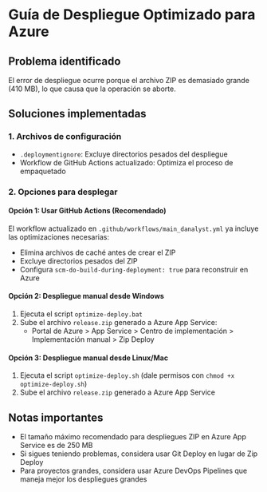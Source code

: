 # Guía de Despliegue Optimizado para Azure

## Problema identificado
El error de despliegue ocurre porque el archivo ZIP es demasiado grande (410 MB), lo que causa que la operación se aborte.

## Soluciones implementadas

### 1. Archivos de configuración
- `.deploymentignore`: Excluye directorios pesados del despliegue
- Workflow de GitHub Actions actualizado: Optimiza el proceso de empaquetado

### 2. Opciones para desplegar

#### Opción 1: Usar GitHub Actions (Recomendado)
El workflow actualizado en `.github/workflows/main_danalyst.yml` ya incluye las optimizaciones necesarias:
- Elimina archivos de caché antes de crear el ZIP
- Excluye directorios pesados del ZIP
- Configura `scm-do-build-during-deployment: true` para reconstruir en Azure

#### Opción 2: Despliegue manual desde Windows
1. Ejecuta el script `optimize-deploy.bat`
2. Sube el archivo `release.zip` generado a Azure App Service:
   - Portal de Azure > App Service > Centro de implementación > Implementación manual > Zip Deploy

#### Opción 3: Despliegue manual desde Linux/Mac
1. Ejecuta el script `optimize-deploy.sh` (dale permisos con `chmod +x optimize-deploy.sh`)
2. Sube el archivo `release.zip` generado a Azure App Service

## Notas importantes
- El tamaño máximo recomendado para despliegues ZIP en Azure App Service es de 250 MB
- Si sigues teniendo problemas, considera usar Git Deploy en lugar de Zip Deploy
- Para proyectos grandes, considera usar Azure DevOps Pipelines que maneja mejor los despliegues grandes